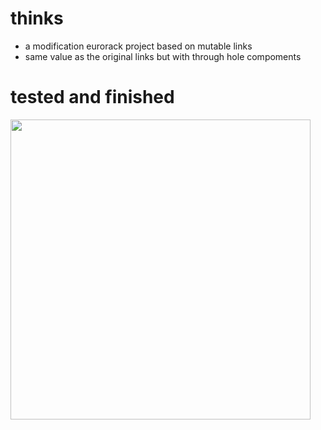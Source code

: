# thinks
* a modification eurorack project based on mutable links
* same value as the original links but with through hole compoments

# tested and finished
<img src="https://user-images.githubusercontent.com/15021145/30574703-72b73fa0-9d2e-11e7-863c-96f330bda927.jpg" width="480">
